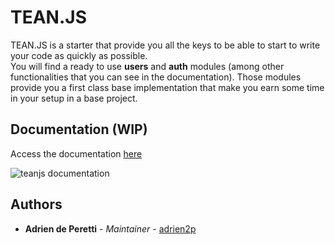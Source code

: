 # TEAN.JS

TEAN.JS is a starter that provide you all the keys to be able to start to write your code as quickly as possible.  
You will find a ready to use **users** and **auth** modules (among other functionalities that you can see in the documentation). Those modules provide you a first class base implementation that make you earn some time in your setup in a base project.

## Documentation (WIP)

Access the documentation [here](https://adrien2p.gitbook.io/teanjs/) 

![teanjs documentation](https://res.cloudinary.com/ddhexo4ms/image/upload/v1567191265/TeanJS/teanjs_doc_vtr8hf.png)

## Authors

* **Adrien de Peretti** - *Maintainer* - [adrien2p](https://github.com/adrien2p)
